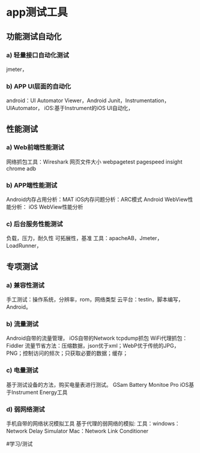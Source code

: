 # app测试工具
## 功能测试自动化
### a) 轻量接口自动化测试
jmeter，
### b) APP UI层面的自动化
android：UI Automator Viewer，Android Junit，Instrumentation，UIAutomator，
iOS:基于Instrument的iOS UI自动化，
## 性能测试
### a) Web前端性能测试
网络抓包工具：Wireshark
网页文件大小
webpagetest
pagespeed insight
chrome adb
### b) APP端性能测试
Android内存占用分析：MAT
iOS内存问题分析：ARC模式
Android WebView性能分析：
iOS WebView性能分析
### c) 后台服务性能测试
负载，压力，耐久性
可拓展性，基准
工具：apacheAB，Jmeter，LoadRunner，
## 专项测试
### a) 兼容性测试
手工测试：操作系统，分辨率，rom，网络类型
云平台：testin，脚本编写，Android。
### b) 流量测试
Android自带的流量管理，
iOS自带的Network
tcpdump抓包
WiFi代理抓包：Fiddler
流量节省方法：压缩数据，json优于xml；WebP优于传统的JPG，PNG；控制访问的频次；只获取必要的数据；缓存；
### c) 电量测试
基于测试设备的方法，购买电量表进行测试。
GSam Battery Monitoe Pro
iOS基于Instrument Energy工具
### d) 弱网络测试
手机自带的网络状况模拟工具
基于代理的弱网络的模拟:
工具：windows：Network Delay Simulator
Mac：Network Link Conditioner

#学习/测试